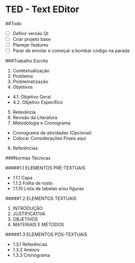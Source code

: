 # TED - Text EDitor

##Todo
- [ ] Definir versão Qt
- [ ] Criar projeto base
- [ ] Planejar features
- [ ] Parar de enrolar e começar a bombar código na parada

###Trabalho Escrito
1. Contextualização
2. Problema
3. Problematização
4. Objetivos
 * 4.1. Objetivo Geral
 * 4.2. Objetivo Específico
5. Relevância
6. Revisão da Literatura
7. Metodologia e Cronograma
 - Cronograma de atividades (Opcional)
 - Colocar Considerações Finais aqui
8. Referências

###Normas Técnicas

#####1.1 ELEMENTOS PRÉ-TEXTUAIS

   - 1.1.1 Capa
   - 1.1.2 Folha de rosto
   - 1.1.10 Lista de tabelas e/ou figuras

#####1.2 ELEMENTOS TEXTUAIS
1. INTRODUÇÃO
2. JUSTIFICATIVA
3. OBJETIVOS
4. MATERIAIS E MÉTODOS

#####1.3 ELEMENTOS PÓS-TEXTUAIS
   - 1.3.1 Referências
   - 1.3.2 Anexos
   - 1.3.3 Cronograma
